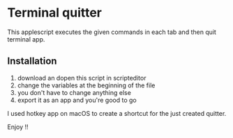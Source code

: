 # Terminal quitter

This applescript executes the given commands in each tab and then quit terminal app.

## Installation
1. download an dopen this script in scripteditor
2. change the variables at the beginning of the file
3. you don't have to change anything else
4. export it as an app and you're good to go

I used hotkey app on macOS to create a shortcut for the just created quitter.

Enjoy !!

